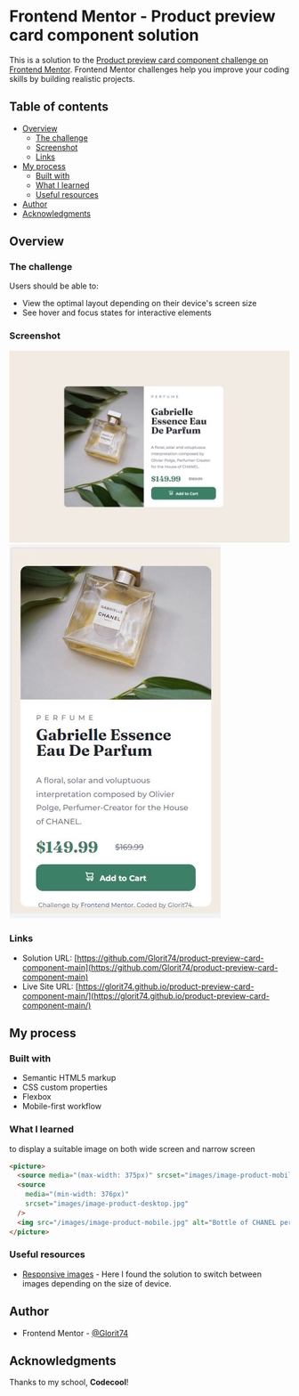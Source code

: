 # Frontend Mentor - Product preview card component solution

This is a solution to the [Product preview card component challenge on Frontend Mentor](https://www.frontendmentor.io/challenges/product-preview-card-component-GO7UmttRfa). Frontend Mentor challenges help you improve your coding skills by building realistic projects.

## Table of contents

- [Overview](#overview)
  - [The challenge](#the-challenge)
  - [Screenshot](#screenshot)
  - [Links](#links)
- [My process](#my-process)
  - [Built with](#built-with)
  - [What I learned](#what-i-learned)
  - [Useful resources](#useful-resources)
- [Author](#author)
- [Acknowledgments](#acknowledgments)

## Overview

### The challenge

Users should be able to:

- View the optimal layout depending on their device's screen size
- See hover and focus states for interactive elements

### Screenshot

![](images/myDesktop.JPG)
![](images/myMobile.JPG)

### Links

- Solution URL: [https://github.com/Glorit74/product-preview-card-component-main](https://github.com/Glorit74/product-preview-card-component-main)
- Live Site URL: [https://glorit74.github.io/product-preview-card-component-main/](https://glorit74.github.io/product-preview-card-component-main/)

## My process

### Built with

- Semantic HTML5 markup
- CSS custom properties
- Flexbox
- Mobile-first workflow

### What I learned

to display a suitable image on both wide screen and narrow screen

```html
<picture>
  <source media="(max-width: 375px)" srcset="images/image-product-mobile.jpg" />
  <source
    media="(min-width: 376px)"
    srcset="images/image-product-desktop.jpg"
  />
  <img src="/images/image-product-mobile.jpg" alt="Bottle of CHANEL perfume" />
</picture>
```

### Useful resources

- [Responsive images](https://developer.mozilla.org/en-US/docs/Learn/HTML/Multimedia_and_embedding/Responsive_images) - Here I found the solution to switch between images depending on the size of device.

## Author

- Frontend Mentor - [@Glorit74](https://www.frontendmentor.io/profile/Glorit74)

## Acknowledgments

Thanks to my school, **Codecool**!
